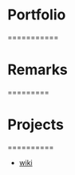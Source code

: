 # Portfolio
===========

# Remarks
=========

# Projects
==========

*  [wiki](https://github.com/nilbus/github-portfolio/wiki)
